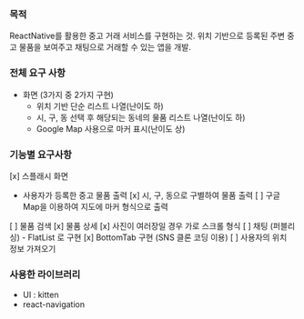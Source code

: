 ### 목적

ReactNative를 활용한 중고 거래 서비스를 구현하는 것. 위치 기반으로 등록된 주변 중고 물품을 보여주고 채팅으로 거래할 수 있는 앱을 개발.

### 전체 요구 사항

- 화면 (3가지 중 2가지 구현)
  - 위치 기반 단순 리스트 나열(난이도 하)
  - 시, 구, 동 선택 후 해당되는 동네의 물품 리스트 나열(난이도 하)
  - Google Map 사용으로 마커 표시(난이도 상)

### 기능별 요구사항

[x] 스플래시 화면

- 사용자가 등록한 중고 물품 출력
  [x] 시, 구, 동으로 구별하여 물품 출력
  [ ] 구글 Map을 이용하여 지도에 마커 형식으로 출력

[ ] 물품 검색
[x] 물품 상세
[x] 사진이 여러장일 경우 가로 스크롤 형식
[ ] 채팅 (퍼블리싱) - FlatList 로 구현
[x] BottomTab 구현 (SNS 클론 코딩 이용)
[ ] 사용자의 위치 정보 가져오기

### 사용한 라이브러리

- UI : kitten
- react-navigation
